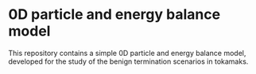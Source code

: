 # 0D particle and energy balance model
This repository contains a simple 0D particle and energy balance model,
developed for the study of the benign termination scenarios in tokamaks.
